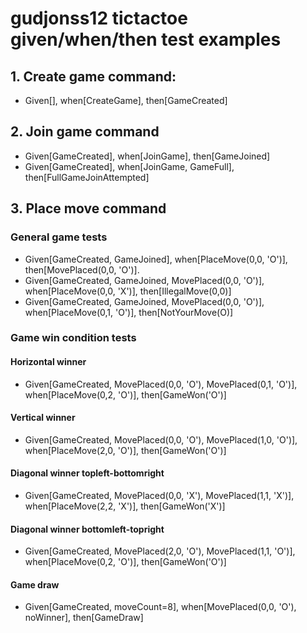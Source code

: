 # gudjonss12 tictactoe given/when/then test examples #

## 1. Create game command: ##
- Given[], when[CreateGame], then[GameCreated]

## 2. Join game command ##
- Given[GameCreated], when[JoinGame], then[GameJoined]
- Given[GameCreated], when[JoinGame, GameFull], then[FullGameJoinAttempted]

## 3. Place move command ##
### General game tests ###
- Given[GameCreated, GameJoined], when[PlaceMove(0,0, 'O')], then[MovePlaced(0,0, 'O')].
- Given[GameCreated, GameJoined, MovePlaced(0,0, 'O')], when[PlaceMove(0,0, 'X')], then[IllegalMove(0,0)]
- Given[GameCreated, GameJoined, MovePlaced(0,0, 'O')], when[PlaceMove(0,1, 'O')], then[NotYourMove(O)]

### Game win condition tests ###
#### Horizontal winner ####
- Given[GameCreated, MovePlaced(0,0, 'O'), MovePlaced(0,1, 'O')], when[PlaceMove(0,2, 'O')], then[GameWon('O')]

#### Vertical winner         
- Given[GameCreated, MovePlaced(0,0, 'O'), MovePlaced(1,0, 'O')], when[PlaceMove(2,0, 'O')], then[GameWon('O')]

#### Diagonal winner topleft-bottomright
- Given[GameCreated, MovePlaced(0,0, 'X'), MovePlaced(1,1, 'X')], when[PlaceMove(2,2, 'X')], then[GameWon('X')]

#### Diagonal winner bottomleft-topright
- Given[GameCreated, MovePlaced(2,0, 'O'), MovePlaced(1,1, 'O')], when[PlaceMove(0,2, 'O')], then[GameWon('O')]

#### Game draw ####
- Given[GameCreated, moveCount=8], when[MovePlaced(0,0, 'O'), noWinner], then[GameDraw]        
